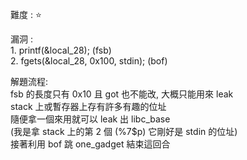 難度 :  :star: 
  
漏洞 :<br>
      1. printf(&local_28);  (fsb) <br>
      2. fgets(&local_28, 0x100, stdin); (bof) <br>
     
解題流程:<br>
    fsb 的長度只有 0x10 且 got 也不能改, 大概只能用來 leak <br>
    stack 上或暫存器上存有許多有趣的位址 <br>
    隨便拿一個來用就可以 leak 出 libc_base <br>
    (我是拿 stack 上的第 2 個 (%7$p) 它剛好是 stdin 的位址) <br>
    接著利用 bof 跳 one_gadget 結束這回合 <br>

